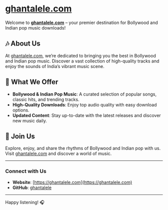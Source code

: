 # [ghantalele.com](https://ghantalele.com)

Welcome to **[ghantalele.com](https://ghantalele.com)** – your premier destination for Bollywood and Indian pop music downloads!

## 🎶 About Us
At [ghantalele.com](https://ghantalele.com), we’re dedicated to bringing you the best in Bollywood and Indian pop music. Discover a vast collection of high-quality tracks and enjoy the sounds of India’s vibrant music scene.

## 🔧 What We Offer
- **Bollywood & Indian Pop Music**: A curated selection of popular songs, classic hits, and trending tracks.
- **High-Quality Downloads**: Enjoy top audio quality with easy download options.
- **Updated Content**: Stay up-to-date with the latest releases and discover new music daily.

## 🤝 Join Us
Explore, enjoy, and share the rhythms of Bollywood and Indian pop with us. Visit [ghantalele.com](https://ghantalele.com) and discover a world of music.

---

### Connect with Us
- **Website**: [https://ghantalele.com](https://ghantalele.com)
- **GitHub**: [ghantalele](https://github.com/ghantalele)

---

Happy listening! 🎧
